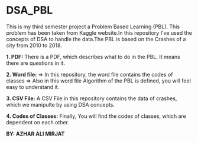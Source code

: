 # DSA_PBL
This is my third semester project a Problem Based Learning (PBL). This problem has been taken from Kaggle website.In this repository I've used the concepts of DSA to handle the data.The PBL is based on the Crashes of a city from 2010 to 2018.

**1. PDF:**
        There is a PDF, which describes what to do in the PBL. It means there are questions in it.

**2. Word file:**
        => In this repository, the word file contains the codes of classes
        => Also in this word file Algorithm of the PBL is defined, you will feel easy to understand it.

**3. CSV File:**
        A CSV File in this repository contains the data of crashes, which we manipulte by using DSA concepts.

  **4. Codes of Classes:**
        Finally, You will find the codes of classes, which are dependent on each other.

  **BY: AZHAR ALI MIRJAT**
